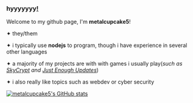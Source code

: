 ### hyyyyyyy[!](https://media.discordapp.net/attachments/573995315733200917/955906841035022397/unknown.png)
Welcome to my github page, I'm **metalcupcake5**!

✦ they/them

✦ i typically use **nodejs** to program, though i have experience in several other languages

✦ a majority of my projects are with with games i usually play(*such as [SkyCrypt](https://github.com/SkyCryptWebsite/SkyCrypt) and [Just Enough Updates](https://github.com/metalcupcake5/JustEnoughUpdates)*)

✦ i also really like topics such as webdev or cyber security

[![metalcupcake5's GitHub stats](https://github-readme-stats.vercel.app/api?username=metalcupcake5&count_private=true&show_icons=true&theme=city_lights)](https://github.com/anuraghazra/github-readme-stats)
